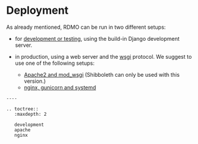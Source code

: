 # Deployment

As already mentioned, RDMO can be run in two different setups:

* for [development or testing](../../deployment/development.html), using the build-in Django development server.

* in production, using a web server and the [wsgi](https://docs.djangoproject.com/en/1.10/howto/deployment/wsgi/) protocol. We suggest to use one of the following setups:

    * [Apache2 and mod_wsgi](../../deployment/apache.html) (Shibboleth can only be used with this version.)
    * [nginx, gunicorn and systemd](../../deployment/nginx.html)


```eval_rst
----

.. toctree::
   :maxdepth: 2

   development
   apache
   nginx
```
